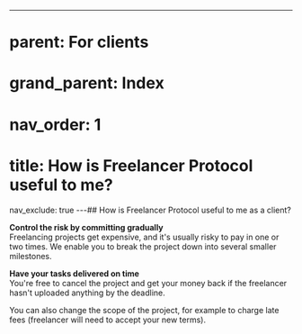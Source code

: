 ---
# parent: For clients
# grand_parent: Index

# nav_order: 1
# title: How is Freelancer Protocol useful to me?
nav_exclude: true
---## How is Freelancer Protocol useful to me as a client?

**Control the risk by committing gradually**  
 Freelancing projects get expensive, and it's usually risky to pay in one or two times. We enable you to break the project down into several smaller milestones.

**Have your tasks delivered on time**  
 You're free to cancel the project and get your money back if the freelancer hasn't uploaded anything by the deadline.

You can also change the scope of the project, for example to charge late fees (freelancer will need to accept your new terms).
